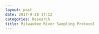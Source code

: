 ```yaml
---
layout: post
date: 2017-9-28 17:12
categories: Research
title: Milwaukee River Sampling Protocol
---
```

<style>
#mapid { height: 600px; }
</style>

<div id="mapid">
<script>
var mymap = L.map('mapid').setView([43.01, -87.92],13);

var Hydda_Base = L.tileLayer('https://{s}.tile.openstreetmap.se/hydda/base/{z}/{x}/{y}.png', {
	maxZoom: 18,
	attribution: 'Tiles courtesy of <a href="http://openstreetmap.se/" target="_blank">OpenStreetMap Sweden</a> &mdash; Map data &copy; <a href="http://www.openstreetmap.org/copyright">OpenStreetMap</a>'
}).addTo(mymap);

</script>
</div>
